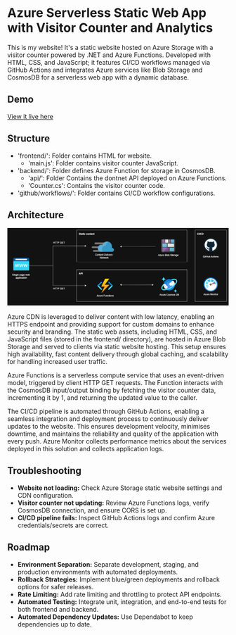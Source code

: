 # Azure Serverless Static Web App with Visitor Counter and Analytics
This is my website! It's a static website hosted on Azure Storage with a visitor counter powered by .NET and Azure Functions. Developed with HTML, CSS, and JavaScript; it features CI/CD workflows managed via GitHub Actions and integrates Azure services like Blob Storage and CosmosDB for a serverless web app with a dynamic database. 

## Demo
[View it live here](https://www.ellamaggs.com/)

## Structure
- 'frontend/': Folder contains HTML for website. 
    - 'main.js': Folder contains visitor counter JavaScript. 
- 'backend/': Folder defines Azure Function for storage in CosmosDB.
    - 'api/': Folder Contains the dontnet API deployed on Azure Functions.
    - 'Counter.cs': Contains the visitor counter code. 
- 'github/workflows/': Folder contains CI/CD workflow configurations. 

## Architecture
![Architecture Diagram](EMWebAppArchitectureDiagram4.drawio.png)

Azure CDN is leveraged to deliver content with low latency, enabling an HTTPS endpoint and providing support for custom domains to enhance security and branding. The static web assets, including HTML, CSS, and JavaScript files (stored in the frontend/ directory), are hosted in Azure Blob Storage and served to clients via static website hosting. This setup ensures high availability, fast content delivery through global caching, and scalability for handling increased user traffic.

Azure Functions is a serverless compute service that uses an event-driven model, triggered by client HTTP GET requests. The Function interacts with the CosmosDB input/output binding by fetching the visitor counter data, incrementing it by 1, and  returning the updated value to the caller. 

The CI/CD pipeline is automated through GitHub Actions, enabling a seamless integration and deployment process to continuously deliver updates to the website. This ensures development velocity, minimises downtime, and maintains the reliability and quality of the application with every push. Azure Monitor collects performance metrics about the services deployed in this solution and collects application logs. 

## Troubleshooting

- **Website not loading:** Check Azure Storage static website settings and CDN configuration.
- **Visitor counter not updating:** Review Azure Functions logs, verify CosmosDB connection, and ensure CORS is set up.
- **CI/CD pipeline fails:** Inspect GitHub Actions logs and confirm Azure credentials/secrets are correct.

## Roadmap

- **Environment Separation:** Separate development, staging, and production environments with automated deployments.
- **Rollback Strategies:** Implement blue/green deployments and rollback options for safer releases.
- **Rate Limiting:** Add rate limiting and throttling to protect API endpoints.
- **Automated Testing:** Integrate unit, integration, and end-to-end tests for both frontend and backend.
- **Automated Dependency Updates:** Use Dependabot to keep dependencies up to date.
